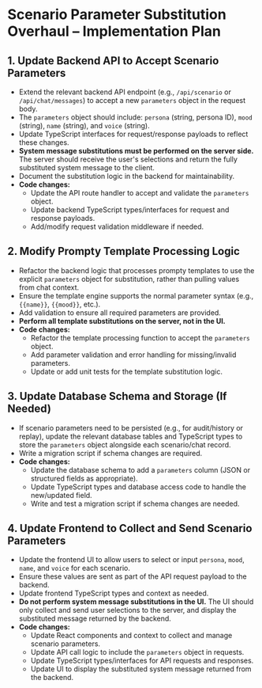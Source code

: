 # Scenario Parameter Substitution Overhaul – Implementation Plan

## 1. Update Backend API to Accept Scenario Parameters
- Extend the relevant backend API endpoint (e.g., `/api/scenario` or `/api/chat/messages`) to accept a new `parameters` object in the request body.
- The `parameters` object should include: `persona` (string, persona ID), `mood` (string), `name` (string), and `voice` (string).
- Update TypeScript interfaces for request/response payloads to reflect these changes.
- **System message substitutions must be performed on the server side.** The server should receive the user's selections and return the fully substituted system message to the client.
- Document the substitution logic in the backend for maintainability.
- **Code changes:**
  - Update the API route handler to accept and validate the `parameters` object.
  - Update backend TypeScript types/interfaces for request and response payloads.
  - Add/modify request validation middleware if needed.

## 2. Modify Prompty Template Processing Logic
- Refactor the backend logic that processes prompty templates to use the explicit `parameters` object for substitution, rather than pulling values from chat context.
- Ensure the template engine supports the normal parameter syntax (e.g., `{{name}}`, `{{mood}}`, etc.).
- Add validation to ensure all required parameters are provided.
- **Perform all template substitutions on the server, not in the UI.**
- **Code changes:**
  - Refactor the template processing function to accept the `parameters` object.
  - Add parameter validation and error handling for missing/invalid parameters.
  - Update or add unit tests for the template substitution logic.

## 3. Update Database Schema and Storage (If Needed)
- If scenario parameters need to be persisted (e.g., for audit/history or replay), update the relevant database tables and TypeScript types to store the `parameters` object alongside each scenario/chat record.
- Write a migration script if schema changes are required.
- **Code changes:**
  - Update the database schema to add a `parameters` column (JSON or structured fields as appropriate).
  - Update TypeScript types and database access code to handle the new/updated field.
  - Write and test a migration script if schema changes are needed.

## 4. Update Frontend to Collect and Send Scenario Parameters
- Update the frontend UI to allow users to select or input `persona`, `mood`, `name`, and `voice` for each scenario.
- Ensure these values are sent as part of the API request payload to the backend.
- Update frontend TypeScript types and context as needed.
- **Do not perform system message substitutions in the UI.** The UI should only collect and send user selections to the server, and display the substituted message returned by the backend.
- **Code changes:**
  - Update React components and context to collect and manage scenario parameters.
  - Update API call logic to include the `parameters` object in requests.
  - Update TypeScript types/interfaces for API requests and responses.
  - Update UI to display the substituted system message returned from the backend.
